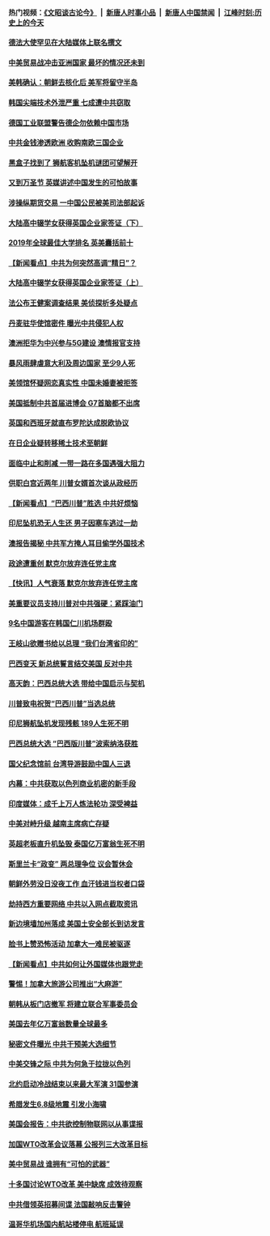 #### 热门视频：[《文昭谈古论今》](https://github.com/gfw-breaker/wenzhao/blob/master/README.md?t=11011833) &nbsp;|&nbsp; [新唐人时事小品](https://github.com/gfw-breaker/ntdtv-comedy/blob/master/README.md?t=11011833) &nbsp;|&nbsp; [新唐人中国禁闻](https://github.com/gfw-breaker/ntdtv-news/blob/master/README.md?t=11011833) &nbsp;|&nbsp; [江峰时刻:历史上的今天](https://github.com/gfw-breaker/today-in-history/blob/master/README.md?t=11011833) 

#### [德法大使罕见在大陆媒体上联名撰文](../pages/nsc418/n10824136.md?t=11011833) 

#### [中美贸易战冲击亚洲国家 最坏的情况还未到](../pages/nsc418/n10824075.md?t=11011833) 

#### [美韩确认：朝鲜去核化后 美军将留守半岛](../pages/nsc418/n10823922.md?t=11011833) 

#### [韩国尖端技术外泄严重 七成遭中共窃取](../pages/nsc418/n10823129.md?t=11011833) 

#### [德国工业联盟警告德企勿依赖中国市场](../pages/nsc418/n10822502.md?t=11011833) 

#### [中共金钱渗透欧洲 收购南欧三国企业](../pages/nsc418/n10822401.md?t=11011833) 

#### [黑盒子找到了 狮航客机坠机谜团可望解开](../pages/nsc418/n10823113.md?t=11011833) 

#### [又到万圣节 英媒讲述中国发生的可怕故事](../pages/nsc418/n10821276.md?t=11011833) 

#### [涉操纵期货交易 一中国公民被美司法部起诉](../pages/nsc418/n10821047.md?t=11011833) 

#### [大陆高中辍学女获得英国企业家签证（下）](../pages/nsc418/n10818610.md?t=11011833) 

#### [2019年全球最佳大学排名 英美囊括前十](../pages/nsc418/n10819133.md?t=11011833) 

#### [【新闻看点】中共为何突然高调“精日”？](../pages/nsc418/n10818912.md?t=11011833) 

#### [大陆高中辍学女获得英国企业家签证（上）](../pages/nsc418/n10818609.md?t=11011833) 

#### [法公布王健案调查结果 美侦探析多处疑点](../pages/nsc418/n10818833.md?t=11011833) 

#### [丹麦驻华使馆密件 曝光中共侵犯人权](../pages/nsc418/n10817567.md?t=11011833) 

#### [澳洲拒华为中兴参与5G建设 澳情报官支持](../pages/nsc418/n10818821.md?t=11011833) 

#### [暴风雨肆虐意大利及周边国家 至少9人死](../pages/nsc418/n10818234.md?t=11011833) 

#### [美领馆怀疑网恋真实性 中国未婚妻被拒签](../pages/nsc418/n10818106.md?t=11011833) 

#### [美国抵制中共首届进博会 G7首脑都不出席](../pages/nsc418/n10818011.md?t=11011833) 

#### [英国和西班牙就直布罗陀达成脱欧协议](../pages/nsc418/n10818119.md?t=11011833) 

#### [在日企业疑转移稀土技术至朝鲜](../pages/nsc418/n10817717.md?t=11011833) 

#### [面临中止和削减 一带一路在多国遇强大阻力](../pages/nsc418/n10817323.md?t=11011833) 

#### [供职白宫近两年 川普女婿首次谈从政经历](../pages/nsc418/n10817086.md?t=11011833) 

#### [【新闻看点】“巴西川普”胜选 中共好烦恼](../pages/nsc418/n10816452.md?t=11011833) 

#### [印尼坠机恐无人生还 男子因塞车逃过一劫](../pages/nsc418/n10816616.md?t=11011833) 

#### [澳报告揭秘 中共军方掩人耳目偷学外国技术](../pages/nsc418/n10816439.md?t=11011833) 

#### [政途遭重创 默克尔放弃连任党主席](../pages/nsc418/n10815994.md?t=11011833) 

#### [【快讯】人气衰落 默克尔放弃连任党主席](../pages/nsc418/n10815855.md?t=11011833) 

#### [美重要议员支持川普对中共强硬：紧踩油门](../pages/nsc418/n10815659.md?t=11011833) 

#### [9名中国游客在韩国仁川机场群殴](../pages/nsc418/n10814575.md?t=11011833) 

#### [王岐山欲赠书给以总理 “我们台湾省印的”](../pages/nsc418/n10815606.md?t=11011833) 

#### [巴西变天 新总统誓言结交美国 反对中共](../pages/nsc418/n10815508.md?t=11011833) 

#### [高天韵：巴西总统大选 带给中国启示与契机](../pages/nsc418/n10815310.md?t=11011833) 

#### [川普致电祝贺“巴西川普”当选总统](../pages/nsc418/n10815388.md?t=11011833) 

#### [印尼狮航坠机发现残骸 189人生死不明](../pages/nsc418/n10815050.md?t=11011833) 

#### [巴西总统大选 “巴西版川普”波索纳洛获胜](../pages/nsc418/n10814398.md?t=11011833) 

#### [国父纪念馆前 台湾导游鼓励中国人三退](../pages/nsc418/n10808276.md?t=11011833) 

#### [内幕：中共获取以色列商业机密的新手段](../pages/nsc418/n10812897.md?t=11011833) 

#### [印度媒体：成千上万人炼法轮功 深受裨益](../pages/nsc418/n10812623.md?t=11011833) 

#### [中美对峙升级 越南主席病亡存疑](../pages/nsc418/n10812354.md?t=11011833) 

#### [英超老板直升机坠毁 泰国亿万富翁生死不明](../pages/nsc418/n10813517.md?t=11011833) 

#### [斯里兰卡“政变” 两总理争位 议会暂休会](../pages/nsc418/n10812935.md?t=11011833) 

#### [朝鲜外劳没日没夜工作 血汗钱进当权者口袋](../pages/nsc418/n10812735.md?t=11011833) 

#### [劫持西方重要网络 中共以入网点截取资讯](../pages/nsc418/n10812177.md?t=11011833) 

#### [新边境墙加州落成 美国土安全部长到访发言](../pages/nsc418/n10811935.md?t=11011833) 

#### [脸书上赞恐怖活动 加拿大一难民被驱逐](../pages/nsc418/n10811860.md?t=11011833) 

#### [【新闻看点】中共如何让外国媒体也跟党走](../pages/nsc418/n10811468.md?t=11011833) 

#### [警惕！加拿大旅游公司推出“大麻游”](../pages/nsc418/n10811741.md?t=11011833) 

#### [朝韩从板门店撤军 将建立联合军事委员会](../pages/nsc418/n10811430.md?t=11011833) 

#### [美国去年亿万富翁数量全球最多](../pages/nsc418/n10811376.md?t=11011833) 

#### [秘密文件曝光 中共干预美大选细节](../pages/nsc418/n10811358.md?t=11011833) 

#### [中美交锋之际 中共为何急于拉拢以色列](../pages/nsc418/n10810861.md?t=11011833) 

#### [北约启动冷战结束以来最大军演 31国参演](../pages/nsc418/n10810640.md?t=11011833) 

#### [希腊发生6.8级地震 引发小海啸](../pages/nsc418/n10810332.md?t=11011833) 

#### [美国会报告：中共欲控制物联网以从事谍报](../pages/nsc418/n10810221.md?t=11011833) 

#### [加国WTO改革会议落幕 公报列三大改革目标](../pages/nsc418/n10809570.md?t=11011833) 

#### [美中贸易战 谁拥有“可怕的武器”](../pages/nsc418/n10807180.md?t=11011833) 

#### [十多国讨论WTO改革 美中缺席 成效待观察](../pages/nsc418/n10808939.md?t=11011833) 

#### [中共借领英招募间谍 法国敲响反击警钟](../pages/nsc418/n10808700.md?t=11011833) 

#### [温哥华机场国内航站楼停电 航班延误](../pages/nsc418/n10808722.md?t=11011833) 

